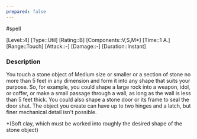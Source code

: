 ```yaml
---
prepared: false
---
```

#spell

[Level::4]
[Type::Util]
[Rating::B]
[Components::V,S,M*]
[Time::1 A.]
[Range::Touch]
[Attack::\-]
[Damage::\-]
[Duration::Instant]
### Description

You touch a stone object of Medium size or smaller or a section of stone no more than 5 feet in any dimension and form it into any shape that suits your purpose. So, for example, you could shape a large rock into a weapon, idol, or coffer, or make a small passage through a wall, as long as the wall is less than 5 feet thick. You could also shape a stone door or its frame to seal the door shut. The object you create can have up to two hinges and a latch, but finer mechanical detail isn't possible.

\*(Soft clay, which must be worked into roughly the desired shape of the stone object)